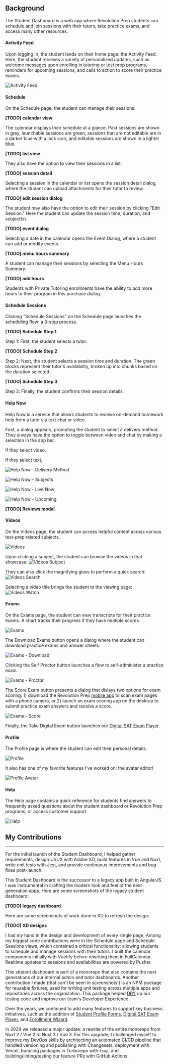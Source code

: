 ## **Background**

The Student Dashboard is a web app where Revolution Prep students can schedule and join sessions with their tutors, take practice exams, and access many other resources.

#### **Activity Feed**

Upon logging in, the student lands on their home page: the Activity Feed. Here, the student receives a variety of personalized updates, such as welcome messages upon enrolling in tutoring or test prep programs, reminders for upcoming sessions, and calls to action to score their practice exams.

![Activity Feed](https://beiatrix.s3.us-west-1.amazonaws.com/projects/student-dashboard/student-dashboard.jpg)


#### **Schedule**

On the Schedule page, the student can manage their sessions.

**[TODO] calendar view**

The calendar displays their schedule at a glance.
Past sessions are shown in grey, launchable sessions are green, sessions that are not editable are in a darker blue with a lock icon, and editable sessions are shown in a lighter blue.

**[TODO] list view**

They also have the option to view their sessions in a list.

**[TODO] session detail**

Selecting a session in the calendar or list opens the session detail dialog, where the student can upload attachments for their tutor to review.

**[TODO] edit session dialog**

The student may also have the option to edit their session by clicking "Edit Session." Here the student can update the session time, duration, and subject(s).

**[TODO] event dialog**

Selecting a date in the calendar opens the Event Dialog, where a student can add or modify events.

**[TODO] menu hours summary**

A student can manage their sessions by selecting the Menu Hours Summary.

**[TODO] add hours**

Students with Private Tutoring enrollments have the ability to add more hours to their program in this purchase dialog.

#### **Schedule Sessions**

Clicking "Schedule Sessions" on the Schedule page launches the scheduling flow: a 3-step process.

**[TODO] Schedule Step 1**

Step 1: First, the student selects a tutor.

**[TODO] Schedule Step 2**

Step 2: Next, the student selects a session time and duration. The green blocks represent their tutor's availability, broken up into chunks based on the duration selected.

**[TODO] Schedule Step 3**

Step 3: Finally, the student confirms their session details.

#### **Help Now**

Help Now is a service that allows students to receive on-demand homework help from a tutor via text chat or video.

First, a dialog appears, prompting the student to select a delivery method. They always have the option to toggle between video and chat by making a selection in the app bar.

If they select video,

If they select text,

![Help Now - Delivery Method](https://beiatrix.s3.us-west-1.amazonaws.com/projects/student-dashboard/help-now-delivery-method.gif)

![Help Now - Subjects](https://beiatrix.s3.us-west-1.amazonaws.com/projects/student-dashboard/help-now-subjects.jpg)

![Help Now - Live Now](https://beiatrix.s3.us-west-1.amazonaws.com/projects/student-dashboard/help-now-live-now.jpg)

![Help Now - Upcoming](https://beiatrix.s3.us-west-1.amazonaws.com/projects/student-dashboard/help-now-upcoming.jpg)

**[TODO] Reviews modal**

#### **Videos**

On the Videos page, the student can access helpful content across various test-prep related subjects.

![Videos](https://beiatrix.s3.us-west-1.amazonaws.com/projects/student-dashboard/videos.jpg)

Upon clicking a subject, the student can browse the videos in that showcase:
![Videos Subject](https://beiatrix.s3.us-west-1.amazonaws.com/projects/student-dashboard/videos-subject.jpg)

They can also click the magnifying glass to perform a quick search:
![Videos Search](https://beiatrix.s3.us-west-1.amazonaws.com/projects/student-dashboard/videos-search.jpg)

Selecting a video title brings the student to the viewing page:
![Videos Watch](https://beiatrix.s3.us-west-1.amazonaws.com/projects/student-dashboard/videos-watch.jpg)

#### **Exams**

On the Exams page, the student can view transcripts for their practice exams. A chart tracks their progress if they have multiple scores.

![Exams](https://beiatrix.s3.us-west-1.amazonaws.com/projects/student-dashboard/exams.jpg)

The Download Exams button opens a dialog where the student can download practice exams and answer sheets.

![Exams - Download](https://beiatrix.s3.us-west-1.amazonaws.com/projects/student-dashboard/exams-download.jpg)

Clicking the Self Proctor button launches a flow to self-administer a practice exam.

![Exams - Proctor](https://beiatrix.s3.us-west-1.amazonaws.com/projects/student-dashboard/exams-proctor.gif)

The Score Exam button presents a dialog that dislays two options for exam scoring: 1) download the Revolution Prep [mobile app](/projects/digital-exam-player) to scan exam pages with a phone camera, or 2) launch an exam scoring app on the desktop to submit practice exam answers and receive a score.

![Exams - Score](https://beiatrix.s3.us-west-1.amazonaws.com/projects/student-dashboard/exams-score.jpg)

Finally, the Take Digital Exam button launches our [Digital SAT Exam Player](/projects/digital-exam-player).

#### **Profile**

The Profile page is where the student can edit their personal details.

![Profile](https://beiatrix.s3.us-west-1.amazonaws.com/projects/student-dashboard/profile.jpg)

It also has one of my favorite features I've worked on: the avatar editor!

![Profile Avatar](https://beiatrix.s3.us-west-1.amazonaws.com/projects/student-dashboard/profile-avatar.gif)

#### **Help**

The Help page contains a quick reference for students find answers to frequently asked questions about the student dashboard or Revolution Prep programs, or access customer support.

![Help](https://beiatrix.s3.us-west-1.amazonaws.com/projects/student-dashboard/help.jpg)


## **My Contributions**

___

For the initial launch of the Student Dashboard, I helped gather requirements, design UI/UX with Adobe XD, build features in Vue and Nuxt, write unit tests with Jest, and provide continuous improvements and bug fixes post-launch. 

This Student Dashboard is the successor to a legacy app built in AngularJS. I was instrumental in crafting the modern look and feel of the next-generation apps. Here are some screenshots of the legacy student dashboard:

**[TODO] legacy dashboard**

Here are some screenshots of work done in XD to refresh the design:

**[TODO] XD designs**

I had my hand in the design and development of every single page. Among my biggest code contributions were in the Schedule page and Schedule Sessions views, which contained a critical functionality: allowing students to schedule and manage sessions with their tutors. I built the calendar components initially with Vuetify before rewriting them in FullCalendar. Realtime updates to sessions and availabilities are powered by Pusher.

This student dashboard is part of a monorepo that also contains the next generations of our internal admin and tutor dashboards. Another contribution I made (that can't be seen in screenshots!) is an NPM package for reusable fixtures, used for writing unit testing across multiple apps and repositories across the organization. This package helped [DRY](https://en.wikipedia.org/wiki/Don%27t_repeat_yourself) up our testing code and improve our team's Developer Experience.

Over the years, we continued to add many features to support key business initiatives, such as the addition of [Student Profile Forms](/projects/student-profile), [Digital SAT Exam Player](/projects/digital-exam-player), and [Enrollment Wizard](/projects/enrollment-wizard).

In 2024 we released a major update: a rewrite of the entire monorepo from Nuxt 2 / Vue 2 to Nuxt 3 / Vue 3. For this upgrade, I challenged myself to improve my DevOps skills by architecting an automated CI/CD pipeline that handled versioning and publishing with Changesets, deployment with Vercel, bundling packages in Turborepo with `tsup`, and building/linting/testing our feature PRs with GitHub Actions.
